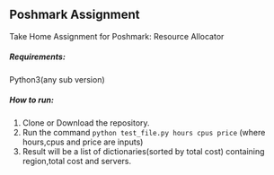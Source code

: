 ## Poshmark Assignment

Take Home Assignment for Poshmark: Resource Allocator

##### Requirements:

Python3(any sub version)

##### How to run:


1. Clone or Download the repository.
2. Run the command `python test_file.py hours cpus price` (where hours,cpus and price are inputs)
3. Result will be a list of dictionaries(sorted by total cost) containing region,total cost
   and servers.


   




